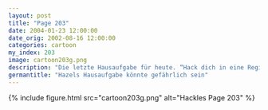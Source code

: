 ```yaml
---
layout: post
title: "Page 203"
date: 2004-01-23 12:00:00
date_orig: 2002-08-16 12:00:00
categories: cartoon
my_index: 203
image: cartoon203g.png
description: "Die letzte Hausaufgabe für heute. “Hack dich in eine Regierungs Behörde und deface ihre Webseite Hm..Das ist ne komische Schule Behörde der U.S. Secrets >Falsches Passwort Einbruchversuch entdeckt. Ihre IP-Adresse wurde gespeichert Unsinn Das gibts nicht Oh, Ich werde müde. Ich werde es morgen nochmal versuchen Aufmachen! Hier ist das F.B.I. Hazel "
germantitle: "Hazels Hausaufgabe könnte gefährlich sein"
---
```


{% include figure.html src="cartoon203g.png" alt="Hackles Page 203"  %}

